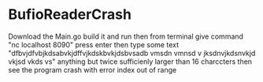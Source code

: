 # BufioReaderCrash
Download the Main.go build it and run
then from terminal give command "nc localhost 8090" press enter
then type some text 
"dfbvjdfvbjkdsabvkjdffvjkdskbvkjdsbvsadb vmsdn vmnsd v jksdnvjkdsnvkjd vkjsd vkds vs" 
anything but twice  sufficienly larger than 16 charccters
 then see the program crash with error 
 index out of range
 
